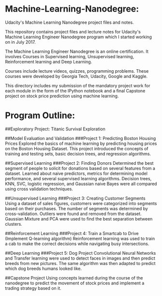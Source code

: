 # Machine-Learning-Nanodegree:
Udacity's Machine Learning Nanodegree project files and notes.

This repository contains project files and lecture notes for Udacity's Machine Learning Engineer Nanodegree program which I started working on in July 2017.

The Machine Learning Engineer Nanodegree is an online certification. It involves Courses in Supervised learning, Unsupervised learning, Reinforcement learning and Deep Learning.

Courses include lecture videos, quizzes, programming problems. These courses were developed by Georgia Tech, Udacity, Google and Kaggle.

This directory includes my submission of the mandatory project work for each module in the form of the IPython notebook and a final Capstone project on stock price prediction using machine learning.

# Program Outline:

##Exploratory Project: Titanic Survival Exploration

##Model Evaluation and Validation
###Project 1: Predicting Boston Housing Prices
Explored the basics of machine learning by predicting housing prices on the Boston Housing Dataset. This project introduced the concepts of training and testing sets, basic decision trees, and regression algorithms.

##Supervised Learning
###Project 2: Finding Donors
Determined the best segment of people to solicit for donations based on several features from a dataset. Learned about naive predictors, metrics for determining model performance, and several supervised learning algorithms. Decision trees, KNN, SVC, logistic regression, and Gaussian naive Bayes were all compared using cross validation techniques.

##Unsupervised Learning
###Project 3: Creating Customer Segments
Using a dataset of sales figures, customers were categorized into segments based on their purchases. The number of segments was determined by cross-validation. Outliers were found and removed from the dataset. Gaussian Mixture and PCA were used to find the best separation between clusters.

##Reinforcement Learning
###Project 4: Train a Smartcab to Drive (Implement Q-learning algorithm)
Reinforcement learning was used to train a cab to make the correct decisions while navigating busy intersections.

##Deep Learning
###Project 5: Dog Project
Convolutional Neural Networks and Transfer learning were used to detect faces in images and then predict breeds from new pictures. The same algorithm was then adapted to predict which dog breeds humans looked like.

##Capstone Project
Using concepts learned during the course of the nanodegree to predict the movement of stock prices and implement a trading strategy based on it.

